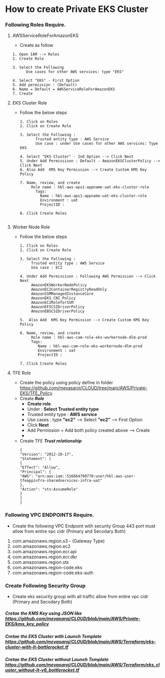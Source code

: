# How to create Private EKS Cluster
### Following Roles Require.
1. AWSServiceRoleForAmazonEKS
   - Create as follow
   ```hcl
   1. Open IAM --> Roles
   2. Create Role
   
   3. Select the Following
         Use cases for other AWS services: type "EKS"
   
   4. Select "EKS" - First Option
   5. Add permission : (Default)
   6. Name = Default = AWSServiceRoleForAmazonEKS
   7. Create
   ```
   
2. EKS Cluster Role
   - Follow the below steps
     ```hcl
     1. Click on Roles
     2. Click on Create Role
     
     3. Select the Following : 
	        Trusted entity type : AWS Service
	        Use case : under Use cases for other AWS services: Type EKS
     
     4. Select "EKS Cluster" - 2nd Option --> Click Next
     5. Under Add Permissison : Default - AmazonEKSClusterPolicy --> Click Next
     6. Also Add  KMS Key Permission --> Create Custom KMS Key Policy
     
     7. Name, review, and create	
	      Role name : hbl-aws-aps1-appname-uat-eks-cluster-role
	        Tags:
	          Name : hbl-aws-aps1-appname-uat-eks-cluster-role
	          Environment : uat
	          ProjectID :
     
     8. Click Create Roles
   ```
   
3. Worker Node Role
   - Follow the below steps
     ```hcl
     1. Click on Roles
     2. Click on Create Role
     
     3. Select the Following : 
	      Trusted entity type : AWS Service
	      Use case : EC2
     
     4. Under Add Permissison : Following AWS Permission --> Click Next
	      AmazonEKSWorkerNodePolicy
	      AmazonEC2ContainerRegistryReadOnly
	      AmazonSSMManagedInstanceCore
	      AmazonEKS_CNI_Policy
	      AmazonEC2RoleforSSM
          AmazonEFSCSIDriverPolicy
          AmazonEBSCSIDriverPolicy

     5.  Also Add  KMS Key Permission --> Create Custom KMS Key Policy
     
     6. Name, review, and create	
	      Role name : hbl-aws-cam-role-eks-workernode-dlm-prod
	      Tags:
	         Name : hbl-aws-cam-role-eks-workernode-dlm-prod
	         Environment : uat
	         ProjectID :
     
     7. Click Create Roles
     ```


4. TFE Role
   - Create the policy using policy define in folder https://github.com/mevasaroj/CLOUD/tree/main/AWS/Private-EKS/TFE_Policy
   - Create ***Role***
     	- __Create role__.
     	- Under : **Select Trusted entity type**
     	- Trusted entity type : **AWS service**
     	- Use cases : type __"ec2"__ --> Select __"ec2"__ --> First Option
     	- Click __Next__
     	- Add Permission = Add both policy created above --> Create
     	- 
   - Create TFE ***Trust relationship***
     ```hcl
     {
     "Version": "2012-10-17",
     "Statement": [
     {
     "Effect": "Allow",
     "Principal": {
     "AWS": "arn:aws:iam::516664790770:user/hbl-aws-user-tfeappinfra-sharedservices-infra-uat"
     },
     "Action": "sts:AssumeRole"
     }
     ]
     }
     ```

### Following VPC ENDPOINTS Require.
- Create the following VPC Endpoint with security Group 443 port must allow from entire vpc cidr (Primary and Secodary Both)
1. com.amazonaws.region.s3 - (Gateway Type)
2. com.amazonaws.region.ec2
3. com.amazonaws.region.ecr.api
4. com.amazonaws.region.ecr.dkr
5. com.amazonaws.region.sts
6. com.amazonaws.region-code.eks
7. com.amazonaws.region-code.eks-auth


### Create Following Security Group
- Create eks security group with all traffic allow from entire vpc cidr (Primary and Secodary Both)

##### Cretae the KMS Key using JSON like https://github.com/mevasaroj/CLOUD/blob/main/AWS/Private-EKS/kms_key_policy

##### Cretae the EKS Cluster with Launch Template https://github.com/mevasaroj/CLOUD/blob/main/AWS/Terraform/eks-cluster-with-lt-bottlerocket.tf

##### Cretae the EKS Cluster without Launch Template https://github.com/mevasaroj/CLOUD/blob/main/AWS/Terraform/eks_cluster_without-lt-v6_bottlerocket.tf
